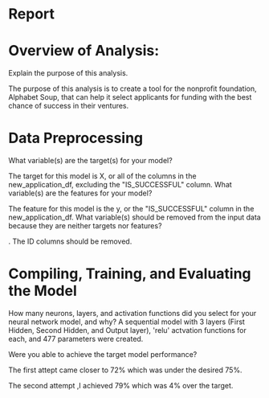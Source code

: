 
# Report
# Overview of Analysis:
Explain the purpose of this analysis.

The purpose of this analysis is to create a tool for the nonprofit foundation, Alphabet Soup, that can help it select applicants for funding with the best chance of success in their ventures.
# Data Preprocessing

What variable(s) are the target(s) for your model?

The target for this model is X, or all of the columns in the new_application_df, excluding the "IS_SUCCESSFUL" column.
What variable(s) are the features for your model?

The feature for this model is the y, or the "IS_SUCCESSFUL" column in the new_application_df.
What variable(s) should be removed from the input data because they are neither targets nor features?

. The ID columns should be removed.

# Compiling, Training, and Evaluating the Model

How many neurons, layers, and activation functions did you select for your neural network model, and why?
A sequential model with 3 layers (First Hidden, Second Hidden, and Output layer), 'relu' actvation functions for each, and 477 parameters were created.

Were you able to achieve the target model performance?

The first attept came closer to 72% which was under the desired 75%.

The second attempt ,I achieved 79% which was 4% over the target.
